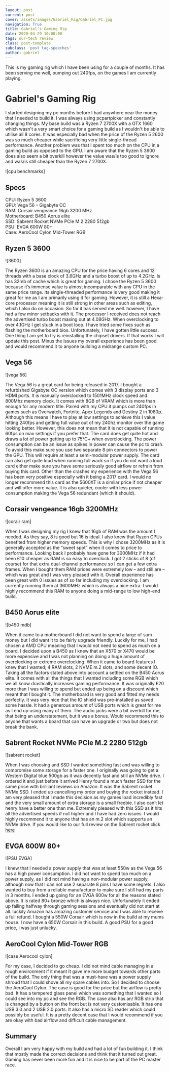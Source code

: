 ```yaml
---
layout: post
current: post
cover: assets/images/Gabriel_Rig/Gabriel_PC.jpg
navigation: True
title: Gabriel's Gaming Rig
date: 2020-04-29 10:00:00
tags: our-tech review
class: post-template
subclass: 'post tag-speeches'
author: gabriel
---
```


This is my gaming rig which I have been using for a couple of months. It has been serving me well, pumping out 240fps, on the games I am currently playing.

# Gabriel's Gaming Rig

I started designing my pc months before I had anywhere near the money that I needed to build it. I was always using pcpartpicker and constantly changing things. My base build was a Ryzen 7 2700X with a GTX 1660 which wasn't a very smart choice for a gaming build as I wouldn't be able to utilise all 8 cores. It was especially bad when the price of the Ryzen 5 2600 was so much cheaper while sacrificing very little single-thread performance. Another problem was that I spent too much on the CPU in a gaming build as opposed to the GPU. I am aware that the Ryzen 5 3600 does also seem a bit overkill however the value was/is too good to ignore and was/is still cheaper than the Ryzen 7 2700X.

![cpu benchmarks]

## Specs

CPU: Ryzen 5 3600  
GPU: Vega 56 – Gigabyte OC  
RAM: Corsair vengeance 16gb 3200 MHz  
Motherboard: B450 Aorus elite  
SSD: Sabrent Rocket NVMe PCIe M.2 2280 512gb  
PSU: EVGA 600W 80+  
Case: AeroCool Cylon Mid-Tower RGB

##  Ryzen 5 3600

![3600]

The Ryzen 3600 is an amazing CPU for the price having 6 cores and 12 threads with a base clock of 3.6GHz and a turbo boost of up to 4.2GHz. Is has 32mb of cache which is great for gaming. I chose the Ryzen 5 3600 because it’s immense value is almost incomparable with any CPU in the same price range. Its single-threaded performance is very good making it great for me as I am primarily using it for gaming. However, it is still a Hexa-core processor meaning it is still strong in other areas such as editing, which I also do on occasion. So far it has served me well. however, I have had a few minor setbacks with it. The processor I received does not reach the advertised turbo boost maxing out at 4.08GHz. When overclocking to over 4.1GHz I get stuck in a boot loop. I have tried some fixes such as flashing the motherboard bios. Unfortunately, I have gotten little success. One thing I am yet to try is reinstalling the chipset drivers. If that works I will update this post. Minus the issues my overall experience has been good and would recommend it to anyone building a midrange custom PC.



## Vega 56

![vega 56]

The Vega 56 is a great card for being released in 2017. I bought a refurbished Gigabyte OC version which comes with 3 display ports and 3 HDMI ports. It is manually overclocked to 1501MHz clock speed and 800Mhz memory clock. It comes with 8GB of VRAM which is more than enough for any modern title. Paired with my CPU it pumps out 240fps in games such as Overwatch, Fortnite, Apex Legends and Destiny 2 in 1080p. Although this means I have to play at low settings to achieve this I value hitting 240fps and getting full value out of my 240hz monitor over the game looking better. However, this does not mean that it is not capable of running 60fps on max settings if you prefer that. The card does get quite hot and draws a lot of power getting up to 75°C+ when overclocking. The power consumption can be an issue as spikes in power can cause the pc to crash. To avoid this make sure you use two separate 8 pin connectors to power the GPU. This will require at least a semi-modular power supply. The card can also get quite loud when running full wack so if you do not want a loud card either make sure you have some seriously good airflow or refrain from buying this card. Other than the crashes my experience with the Vega 56 has been very positive especially with it being a 2017 card. I would no longer recommend this card as the 5600XT is a similar price if not cheaper and will offer more value. It is also quieter, cooler with less power consumption making the Vega 56 redundant (which it should).

##  Corsair vengeance 16gb 3200MHz

![corair ram]

When I was designing my rig I knew that 16gb of RAM was the amount I needed. As they say, 8 is good but 16 is ideal. I also knew that Ryzen CPUs benefited from higher memory speeds. This is why I chose 3200MHz as it is generally accepted as the “sweet spot” when it comes to price to performance. Looking back I probably have gone for 3000MHz if it had been £10 cheaper as RAM is so easy to overclock. I got 2 sticks of 8 (of course) for that extra dual-channel performance so I can get a few extra frames. When I bought them RAM prices were extremely low – and still are – which was great and I was very pleased with it. Overall experience has been great with 0 issues as of so far including my overclocking. I am currently running them at 3600MHz which is always a nice extra. I would highly recommend this RAM to anyone doing a mid-range to low high-end build.

## B450 Aorus elite

![b450 mdb]

When it came to a motherboard I did not want to spend a large of sum money but I did want it to be fairly upgrade friendly. Luckily for me, I had chosen a AMD CPU meaning that I would not need to spend as much on a board. I decided upon a B450 as I knew that an X570 or X470 would be more expensive and I was not planning on doing a huge amount of overclocking or extreme overclocking. When it came to board features I knew that I wanted; 4 RAM slots, 2 NVME m.2 slots, and some decent IO. Taking all the factors stated above into account a settled on the B450 Aorus elite. It comes with all the things that I wanted including some RGB which we all know drastically increases gaming performance. It was originally £20 more than I was willing to spend but ended up being on a discount which meant that I bought it. The motherboard is very good and fitted my needs perfectly. It was very nice that the IO shield was pre-installed as saved some hassle. It had a generous amount of USB ports which is great for me as I end up using many of them. The audio jacks were a bit overkill for me, that being an understatement, but it was a bonus. Would recommend this to anyone that wants a board that can have an upgrade or two but does not break the bank.

## Sabrent Rocket NVMe PCIe M.2 2280 512gb

![sabrent rocket]

When I was choosing and SSD I wanted something fast and was willing to compromise some storage for a faster one. I originally was going to get a Western Digital blue 500gb as it was decently fast and still an NVMe drive. I ordered it and just before it arrived Henry found a much faster SSD for the same price with brilliant reviews on Amazon. It was the Sabrent rocket NVMe SSD. I ended up cancelling my order and buying the rocket instead. I am very pleased that I made this decision as my games load incredibly fast and the very small amount of extra storage is a small freebie. I also can’t let henry have a better one than me. Extremely pleased with this SSD as it hits all the advertised speeds if not higher and I have had zero issues. I would highly recommend it to anyone that has an m.2 slot which supports an NVMe drive. If you would like to our full review on the Sabrent rocket click [here](https://www.youtube.com/watch?v=pklRklhbCjo&t=100s)

## EVGA 600W 80+

![PSU EVGA]

I knew that I needed a power supply that was at least 550w as the Vega 56 has a high power consumption. I did not want to spend too much on a power supply, as I did not mind having a non-modular power supply, although now that I can not use 2 separate 8 pins I have some regrets. I also wanted to buy from a reliable manufacturer to make sure I still had my parts in 3 months. I ended up going for an EVGA 600w for all the reasons stated above. It is rated 80+ bronze which is always nice. Unfortunately it ended up failing halfway through gaming sessions and eventually did not start at all. luckily Amazon has amazing customer service and I was able to receive a full refund. I bought a 550W Corsair which is now in the build at my mums house. I now have a 650W Corsair in this build. A good PSU for a good price, I was just unlucky. 

## AeroCool Cylon Mid-Tower RGB

![case Aerocool cylon]

For my case, I decided to go cheap. I did not mind cable managing in a rough environment if it meant It gave me more budget towards other parts of the build. The only thing that was a must-have was a power supply shroud that I could shove all my spare cables into. So I decided to choose the AeroCool Cylon. The case is good for the price but the airflow is pretty bad. It has a tempered glass panel which was something that I wanted so I could see into my pc and see the RGB. The case also has an/ RGB strip that is changed by a button on the front but is not very customisable. It has one USB 3.0 and 2 USB 2.0 ports. It also has a micro SD reader which could possibly be useful. It is a pretty decent case that I would recommend if you are okay with bad airflow and difficult cable management.

## Summary


Overall I am very happy with my build and had a lot of fun building it. I think that mostly made the correct decisions and think that it turned out great. Gaming has never been more fun and it is nice to be part of the PC master race.